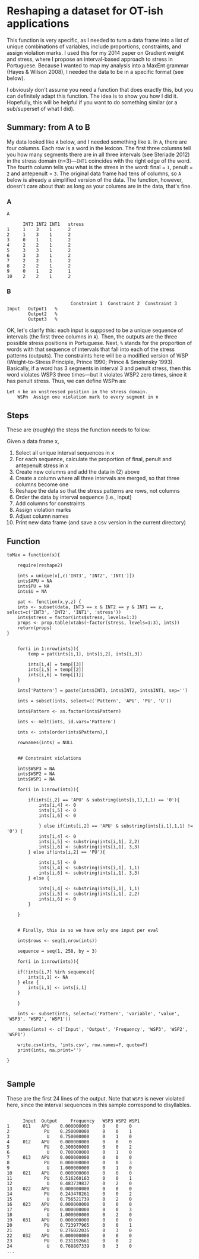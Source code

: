 # Reshaping a dataset for OT-ish applications

This function is very specific, as I needed to turn a data frame into a list of unique combinations of variables,
include proportions, constraints, and assign violation marks. I used this for my 2014 paper on Gradient weight and stress,
where I propose an interval-based approach to stress in Portuguese. Because I wanted to map my analysis into a MaxEnt grammar
(Hayes & Wilson 2008), I needed the data to be in a specific format (see below).

I obviously don't assume you need a function that does exactly this, but you can definitely adapt this function. The idea is
to show you how I did it. Hopefully, this will be helpful if you want to do something similar (or a sub/superset of what I did).

## Summary: from A to B

My data looked like ```A``` below, and I needed something like ```B```. In ```A```, there are four columns. Each row is a
word in the lexicon. The first three columns tell you how many segments there are in all three intervals (see Steriade 2012)
in the stress domain (n=3)—```INT1``` coincides with the right edge of the word. The fourth column tells you what is the stress in the word: final = ```1```, penult = ```2``` and
antepenult = ```3```. The original data frame had tens of columns, so ```A``` below is already a simplified version of the data.
The function, however, doesn't care about that: as long as your columns are in the data, that's fine.


### A

```{R}
A

      INT3 INT2 INT1   stress
1     1    3    1      2
2     1    3    1      2
3     0    1    1      2
4     2    2    1      2
5     3    3    1      2
6     3    3    1      2
7     2    2    1      2
8     2    2    1      2
9     0    1    2      1
10    2    2    1      2

```

### B

```{R}
                        Constraint 1  Constraint 2  Constraint 3
Input   Output1   %       
        Output2   %
        Output3   %

```

OK, let's clarify this: each input is supposed to be a unique sequence of intervals (the first three columns in ```A```). Then,
the outputs are the three possible stress positions in Portuguese. Next, ```%``` stands for the proportion of words with that
sequence of intervals that fall into each of the stress patterns (outputs). The constraints here will be a modified version of
WSP (Weight-to-Stress Principle, Prince 1990; Prince & Smolensky 1993). Basically, if a word has 3 segments in interval 3 and 
penult stress, then this word violates WSP3 three times—but it violates WSP2 zero times, since it has penult stress. Thus, 
we can define WSPn as:

```
Let n be an unstressed position in the stress domain.
    WSPn  Assign one violation mark to every segment in n
```

## Steps

These are (roughly) the steps the function needs to follow:

Given a data frame x,

1. Select all unique interval sequences in x
2. For each sequence, calculate the proportion of final, penult and antepenult stress in x
3. Create new columns and add the data in (2) above
4. Create a column where all three intervals are merged, so that three columns become one
5. Reshape the data so that the stress patterns are rows, not columns
6. Order the data by interval sequence (i.e., input)
7. Add columns for constraints
8. Assign violation marks
9. Adjust column names
10. Print new data frame (and save a csv version in the current directory)


## Function

```{R}
toMax = function(x){
	
	require(reshape2)
	
	ints = unique(x[,c('INT3', 'INT2', 'INT1')])
	ints$APU = NA
	ints$PU = NA
	ints$U = NA
	
	pat <- function(x,y,z) {
	ints <- subset(data, INT3 == x & INT2 == y & INT1 == z, select=c('INT3', 'INT2', 'INT1', 'stress'))
	ints$stress = factor(ints$stress, levels=1:3)
	props <- prop.table(xtabs(~factor(stress, levels=1:3), ints))
	return(props)
}
	
	
	for(i in 1:nrow(ints)){
		temp = pat(ints[i,1], ints[i,2], ints[i,3])
		
		ints[i,4] = temp[[3]]
		ints[i,5] = temp[[2]]
		ints[i,6] = temp[[1]]
	}
	
	ints['Pattern'] = paste(ints$INT3, ints$INT2, ints$INT1, sep='')
	
	ints = subset(ints, select=c('Pattern', 'APU', 'PU', 'U'))
	
	ints$Pattern <- as.factor(ints$Pattern)

	ints <- melt(ints, id.vars='Pattern')

	ints <- ints[order(ints$Pattern),]
	
	rownames(ints) = NULL
	

	## Constraint violations
	
	ints$WSP3 = NA
	ints$WSP2 = NA
	ints$WSP1 = NA
	
	for(i in 1:nrow(ints)){
		
		if(ints[i,2] == 'APU' & substring(ints[i,1],1,1) == '0'){
			ints[i,4] <- 0
			ints[i,5] <- 0
			ints[i,6] <- 0
			
			} else if(ints[i,2] == 'APU' & substring(ints[i,1],1,1) != '0') {
			ints[i,4] <- 0
			ints[i,5] <- substring(ints[i,1], 2,2)
			ints[i,6] <- substring(ints[i,1], 3,3)
		} else if(ints[i,2] == 'PU'){
				
			ints[i,5] <- 0
			ints[i,4] <- substring(ints[i,1], 1,1)
			ints[i,6] <- substring(ints[i,1], 3,3)
		} else {
				
			ints[i,4] <- substring(ints[i,1], 1,1)
			ints[i,5] <- substring(ints[i,1], 2,2)
			ints[i,6] <- 0
		}
		
	} 
	
	
	# Finally, this is so we have only one input per eval
	
	ints$rows <- seq(1,nrow(ints))
	
	sequence = seq(1, 258, by = 3)
	
	for(i in 1:nrow(ints)){
	
	if(!ints[i,7] %in% sequence){
		ints[i,1] <- NA
	} else {
		ints[i,1] <- ints[i,1]
	}
		
	}
	
	ints <- subset(ints, select=c('Pattern', 'variable', 'value', 'WSP3', 'WSP2', 'WSP1'))
	
	names(ints) <- c('Input', 'Output', 'Frequency', 'WSP3', 'WSP2', 'WSP1')
	
	write.csv(ints, 'ints.csv', row.names=F, quote=F)
	print(ints, na.print='')
	
}


```


## Sample

These are the first 24 lines of the output. Note that ```WSP3``` is never violated here, since the interval sequences in this 
sample correspond to disyllables.


```{R}

      Input  Output   	Frequency	WSP3 WSP2 WSP1
1     011    APU 	0.000000000    	0    0    0
2             PU 	0.250000000    	0    0    1
3              U 	0.750000000    	0    1    0
4     012    APU 	0.000000000    	0    0    0
5             PU 	0.300000000    	0    0    2
6              U 	0.700000000    	0    1    0
7     013    APU  	0.000000000    	0    0    0
8             PU 	0.000000000    	0    0    3
9              U 	1.000000000    	0    1    0
10    021    APU 	0.000000000    	0    0    0
11            PU 	0.516260163    	0    0    1
12             U 	0.483739837    	0    2    0
13    022    APU 	0.000000000    	0    0    0
14            PU 	0.243478261    	0    0    2
15             U 	0.756521739    	0    2    0
16    023    APU 	0.000000000    	0    0    0
17            PU 	0.000000000    	0    0    3
18             U 	1.000000000    	0    2    0
19    031    APU 	0.000000000    	0    0    0
20            PU 	0.723977965    	0    0    1
21             U 	0.276022035    	0    3    0
22    032    APU 	0.000000000    	0    0    0
23            PU 	0.231192661    	0    0    2
24             U 	0.768807339    	0    3    0
...

```
